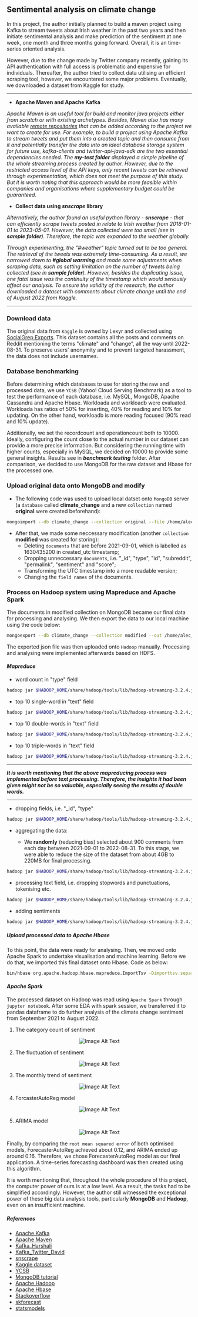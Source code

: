## Sentimental analysis on climate change

In this project, the author initially planned to build a maven project using Kafka to stream tweets about Irish weather in the past two years and then initiate sentimental analysis and make prediction of the sentiment at one week, one month and three months going forward. Overall, it is an time-series oriented analysis. 

However, due to the change made by Twitter company recently, gaining its API authentication with full access is problematic and expensive for individuals. Thereafter, the author tried to collect data utilising an efficient scraping tool, however, we encountered some major problems. Eventually, we downloaded a dataset from Kaggle for study.

---

- **Apache Maven and Apache Kafka**

*Apache Maven is an useful tool for build and monitor java projects either from scratch or with existing archetypes. Besides, Maven also has many available [remote repositories](https://mvnrepository.com/) that can be added according to the project we want to create for use. For example, to build a project using Apache Kafka to stream tweets and put them into a created topic and then consume from it and potentially transfer the data into an ideal database storage system for future use, kafka-clients and twitter-api-java-sdk are the two essential dependencies needed. The ***my-test folder*** displayed a simple pipeline of the whole streaming process created by author. However, due to the restricted access level of the API keys, only recent tweets can be retrieved through experimentation, which does not meet the purpose of this study. But it is worth noting that this approach would be more feasible within companies and organisations where supplementary budget could be guaranteed.*

- **Collect data using *snscrape* library**

*Alternatively, the author found an useful python library - **snscrape** - that can efficiently scrape tweets posted in relate to Irish weather from 2018-01-01 to 2023-05-01. However, the data collected were too small (see in ***sample folder***). Therefore, the topic was expanded to the weather globally.* 

*Through experimenting, the "#weather" topic turned out to be too general. The retrieval of the tweets was extremely time-consuming. As a result, we narrowed down to **#global warming** and made some adjustments when scraping data, such as setting limitation on the number of tweets being collected (see in ***sample folder***). However, besides the duplicating issue, one fatal issue was the continuity of the timestamp which would seriously affect our analysis. To ensure the validity of the research, the author downloaded a dataset with comments about climate change until the end of August 2022 from Kaggle.*

---

### Download data

The original data from `Kaggle` is owned by Lexyr and collected using [SocialGrep Exports](https://socialgrep.com/exports). This dataset contains all the posts and comments on Reddit mentioning the terms "climate" and "change", all the way until 2022-08-31. To preserve users' anonymity and to prevent targeted harassment, the data does not include usernames.

### Database benchmarking

Before determining which databases to use for storing the raw and processed data, we use `YCSB` (Yahoo! Cloud Serving Benchmark) as a tool to test the performance of each database, i.e. MySQL, MongoDB, Apache Cassandra and Apache Hbase. Workloada and workloadb were evaluated. Workloada has ratios of 50% for inserting, 40% for reading and 10% for updating. On the other hand, workloadb is more reading focused (90% read and 10% update).

Additionally, we set the recordcount and operationcount both to 10000. Ideally, configuring the count close to the actual number in our dataset can provide a more precise information. But considering the running time with higher counts, especially in MySQL, we decided on 10000 to provide some general insights. Results see in ***benchmark testing*** folder. After comparison, we decided to use MongoDB for the raw dataset and Hbase for the processed one.

### Upload original data onto MongoDB and modify

- The following code was used to upload local datset onto `MongoDB` server (a `database` called **climate_change** and a new `collection` named **original** were created beforehand):

```bash
mongoimport --db climate_change --collection original --file /home/alec_fei/Downloads/the-reddit-climate-change-dataset-comments.csv --type csv --headerline
```

- After that, we made some neccessary modification (another `collection` **modified** was created for storing):
  * Deleting `documents` that are before 2021-09-01, which is labelled as 1630435200 in created_utc timestamp;
  * Dropping unneccessary `documents`, i.e. "_id", "type", "id", "subreddit", "permalink", "sentiment" and "score";
  * Transforming the UTC timestamp into a more readable version;
  * Changing the `field names` of the documents.

### Process on Hadoop system using Mapreduce and Apache Spark

The documents in modified collection on MongoDB became our final data for processing and analysing. We then export the data to our local machine using the code below:

```bash
mongoexport --db climate_change --collection modified --out /home/alec_fei/Downloads/climate_change_reddit.json
```

The exported json file was then uploaded onto `Hadoop` manually. Processing and analysing were implemented afterwards based on HDFS.

#### *Mapreduce*

- word count in "type" field

```bash
hadoop jar $HADOOP_HOME/share/hadoop/tools/lib/hadoop-streaming-3.2.4.jar -file ./wordCountMapper.py -mapper ./wordCountMapper.py -file ./wordCountReducer.py -reducer ./wordCountReducer.py -input /climate_change/climate_change_reddit.json -output /output/word_count
```

- top 10 single-word in "text" field

```bash
hadoop jar $HADOOP_HOME/share/hadoop/tools/lib/hadoop-streaming-3.2.4.jar -file ./topTenSingleWordMapper.py -mapper ./topTenSingleWordMapper.py -file ./topTenSingleWordReducer.py -reducer ./topTenSingleWordReducer.py -input /climate_change/climate_change_reddit.json -output /output/top10_single_word
```

- top 10 double-words in "text" field

```bash
hadoop jar $HADOOP_HOME/share/hadoop/tools/lib/hadoop-streaming-3.2.4.jar -file ./topTenDoubleWordMapper.py -mapper ./topTenDoubleWordMapper.py -file ./topTenDoubleWordReducer.py -reducer ./topTenDoubleWordReducer.py -input /climate_change/climate_change_reddit.json -output /output/top10_double_word
```

- top 10 triple-words in "text" field

```bash
hadoop jar $HADOOP_HOME/share/hadoop/tools/lib/hadoop-streaming-3.2.4.jar -file ./topTenTripleWordMapper.py -mapper ./topTenTripleWordMapper.py -file ./topTenTripleWordReducer.py -reducer ./topTenTripleWordReducer.py -input /climate_change/climate_change_reddit.json -output /output/top10_triple_word
```

---

***It is worth mentioning that the above mapreducing process was implemented before text processing. Therefore, the insights it had been given might not be so valuable, especially seeing the results of double words.***

---

- dropping fields, i.e. "_id", "type"

```bash
hadoop jar $HADOOP_HOME/share/hadoop/tools/lib/hadoop-streaming-3.2.4.jar -file ./dropFieldsMapper.py -mapper ./dropFieldsMapper.py -file ./dropFieldsReducer.py -reducer ./dropFieldsReducer.py -input /climate_change/climate_change_reddit.json -output /climate_change_dropped
```

- aggregating the data: 
  
  * We **randomly** (reducing bias) selected about 900 comments from each day between 2021-09-01 to 2022-08-31. To this stage, we were able to reduce the size of the dataset from about 4GB to 220MB for final processing.

```bash
hadoop jar $HADOOP_HOME/share/hadoop/tools/lib/hadoop-streaming-3.2.4.jar -file ./aggregateMapper.py -mapper ./aggregateMapper.py -file ./aggregateReducer.py -reducer ./aggregateReducer.py -input /climate_change_dropped/part-00000 -output /climate_change_aggregated
```

- processing text field, i.e. dropping stopwords and punctuations, tokenising etc.

```bash
hadoop jar $HADOOP_HOME/share/hadoop/tools/lib/hadoop-streaming-3.2.4.jar -file ./textProcessingMapper.py -mapper ./textProcessingMapper.py -file ./textProcessingReducer.py -reducer ./textProcessingReducer.py -input /climate_change_aggregated/part-00000 -output /climate_change_processed
```

- adding sentiments

```bash
hadoop jar $HADOOP_HOME/share/hadoop/tools/lib/hadoop-streaming-3.2.4.jar -file ./sentimentMapper.py -mapper ./sentimentMapper.py -file ./sentimentCSVReducer.py -reducer ./sentimentCSVReducer.py -input /climate_change_processed/part-00000 -output /climate_change_sentiment/
```

##### Upload processed data to Apache Hbase

To this point, the data were ready for analysing. Then, we moved onto Apache Spark to undertake visualisation and machine learning. 
Before we do that, we imported this final dataset onto Hbase. Code as below:

```bash
bin/hbase org.apache.hadoop.hbase.mapreduce.ImportTsv -Dimporttsv.separator=',' -Dimporttsv.columns='HBASE_ROW_KEY,cf:date,cf:texts,cf:sentiment' climate_change_sentiment hdfs://localhost:9000/sentiment/climate_change_sentiment.csv
```

#### *Apache Spark*

The processed dataset on Hadoop was read using `Apache Spark` through `jupyter notebook`. After some EDA with spark session, we transferred it to pandas dataframe to do further analysis of the climate change sentiment from September 2021 to August 2022.

1. The category count of sentiment

<p align="center">
  <img src="category_count.png" alt="Image Alt Text" />
</p>

2. The fluctuation of sentiment

<p align="center">
  <img src="yearly_change.png" alt="Image Alt Text" />
</p>

3. The monthly trend of sentiment

<p align="center">
  <img src="monthly_trend.png" alt="Image Alt Text" />
</p>

4. ForcasterAutoReg model

<p align="center">
  <img src="forecasterautoreg_model.png" alt="Image Alt Text" />
</p>

5. ARIMA model

<p align="center">
  <img src="arima_model.png" alt="Image Alt Text" />
</p>

Finally, by comparing the `root mean squared error` of both optimised models, ForecasterAutoReg achieved about 0.12, and ARIMA ended up around 0.16. Therefore, we chose ForecasterAutoReg model as our final application. A time-series forecasting dashboard was then created using this algorithm.

It is worth mentioning that, throughout the whole procedure of this project, the computer power of ours is at a low level. As a result, the tasks had to be simplified accordingly. However, the author still witnessed the exceptional power of these big data analysis tools, particularly **MongoDB** and **Hadoop**, even on an insufficient machine.


##### References

- [Apache Kafka](https://kafka.apache.org/)
- [Apache Maven](https://maven.apache.org/)
- [Kafka_Harshali](https://github.com/Harshali15/Real-WorldProject-Kafka)
- [Kafka_Twitter_David](https://github.com/david-romero/demo-twitter-kafka/tree/master)
- [snscrape](https://github.com/JustAnotherArchivist/snscrape)
- [Kaggle dataset](https://www.kaggle.com/datasets/pavellexyr/the-reddit-climate-change-dataset?select=the-reddit-climate-change-dataset-posts.csv)
- [YCSB](https://github.com/brianfrankcooper/YCSB/tree/master)
- [MongoDB tutorial](https://www.tutorialspoint.com/mongodb/index.htm)
- [Apache Hadoop](https://hadoop.apache.org/)
- [Apache Hbase](https://hbase.apache.org/book.html#quickstart)
- [Stackoverflow](https://stackoverflow.com/)
- [skforecast](https://skforecast.org/0.8.0/)
- [statsmodels](https://www.statsmodels.org/stable/index.html)
